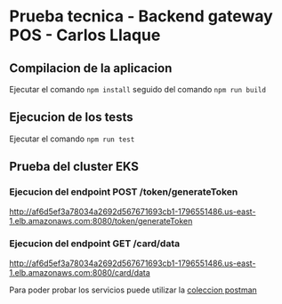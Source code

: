 # Prueba tecnica - Backend gateway POS - Carlos Llaque
## Compilacion de la aplicacion
Ejecutar el comando `npm install` seguido del comando `npm run build`

## Ejecucion de los tests
Ejecutar el comando `npm run test`

## Prueba del cluster EKS
### Ejecucion del endpoint POST /token/generateToken

http://af6d5ef3a78034a2692d567671693cb1-1796551486.us-east-1.elb.amazonaws.com:8080/token/generateToken

### Ejecucion del endpoint GET /card/data

http://af6d5ef3a78034a2692d567671693cb1-1796551486.us-east-1.elb.amazonaws.com:8080/card/data

Para poder probar los servicios puede utilizar la [coleccion postman](https://github.com/CarlosLlaque/prueba-culqi/blob/master/Prueba%20tecnica%20Culqi.postman_collection.json)
